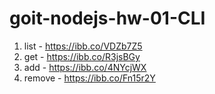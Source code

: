 # goit-nodejs-hw-01-CLI

1. list - https://ibb.co/VDZb7Z5
2. get - https://ibb.co/R3jsBGy
3. add - https://ibb.co/4NYcjWX
4. remove - https://ibb.co/Fn15r2Y
